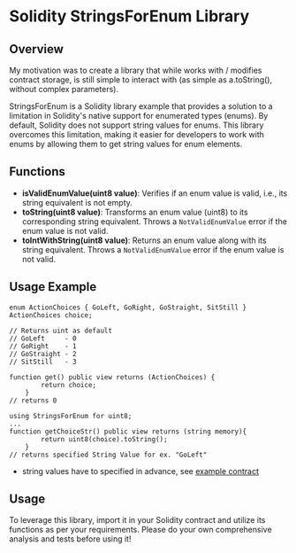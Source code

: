 # Solidity StringsForEnum Library


## Overview
My motivation was to create a library that while works with / modifies contract storage, is still simple to interact with (as simple as a.toString(), without complex parameters).  

StringsForEnum is a Solidity library example that provides a solution to a limitation in Solidity's native support for enumerated types (enums). By default, Solidity does not support string values for enums. This library overcomes this limitation, making it easier for developers to work with enums by allowing them to get string values for enum elements.



## Functions
- **isValidEnumValue(uint8 value)**: Verifies if an enum value is valid, i.e., its string equivalent is not empty.
- **toString(uint8 value)**: Transforms an enum value (uint8) to its corresponding string equivalent. Throws a `NotValidEnumValue` error if the enum value is not valid.
- **toIntWithString(uint8 value)**: Returns an enum value along with its string equivalent. Throws a `NotValidEnumValue` error if the enum value is not valid.


## Usage Example

```
enum ActionChoices { GoLeft, GoRight, GoStraight, SitStill }
ActionChoices choice;

// Returns uint as default
// GoLeft     - 0
// GoRight    - 1
// GoStraight - 2
// SitStill   - 3

function get() public view returns (ActionChoices) {
        return choice;
    }
// returns 0

using StringsForEnum for uint8;
...
function getChoiceStr() public view returns (string memory){
        return uint8(choice).toString();
    }
// returns specified String Value for ex. "GoLeft"
```

* string values have to specified in advance, see [example contract](https://github.com/tracyspacy/StringsForEnumLib/blob/main/contracts/testEnumContract.sol)
    

## Usage

To leverage this library, import it in your Solidity contract and utilize its functions as per your requirements.
Please do your own comprehensive analysis and tests before using it!
